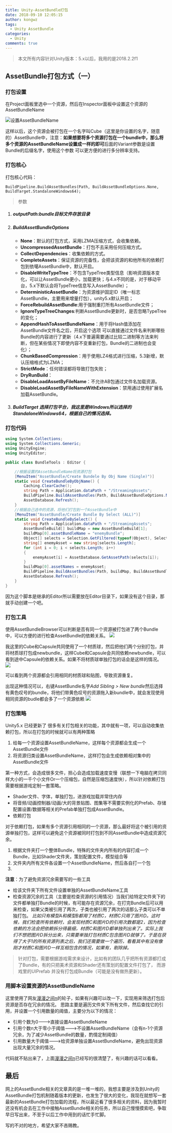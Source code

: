 ```yaml
---
title: Unity-AssetBundle打包
date: 2018-09-10 12:05:15
author: kongwz
tags:
  - Unity AssetBundle
categories:
  - Unity
comments: true
---
```


> 本文所有内容针对Unity版本：5.x以后，我用的是2018.2.2f1

## AssetBundle打包方式（一）

### 打包设置

在Project面板里选中一个资源，然后在Inspector面板中设置这个资源的AssetBundleName

![设置AssetBundleName](https://blogimages-1253307164.cos.ap-shanghai.myqcloud.com/BuildAssetBundle1.png)

<!--more-->

这样以后，这个资源会被打包在一个名字叫Cube（这里是你设置的名字，随意的）AssetBundle中，注意：**如果想要将多个资源打包在一个bundle中，那么将多个资源的AssetBundleName设置成一样的即可**后面的Variant参数是设置Bundle的后缀名字，使用这个参数 可以更方便的进行多分辨率支持。

### 打包核心

打包核心代码：
```
BuildPipeline.BuildAssetBundles(Path, BuildAssetBundleOptions.None, BuildTarget.StandaloneWindows64);
```
> 参数
    
1. ##### outputPath:bundle目标文件存放目录
2. ##### BuildAssetBundleOptions 
    - **None**：默认的打包方式，采用LZMA压缩方式，会收集依赖。
    - **UncompressedAssetBundle**：打包不去采用任何压缩方式。
    - **CollectDependencies**：收集依赖的方式。
    - **CompleteAssets**：保证资源的完备性，会把该资源的和他所有的依赖打包到依噶AssetBundle中，默认开启。
    - **DisableWriteTypeTree**：不包含TypeTree类型信息（影响资源版本变化，可以让AssetBundle更小，加载更快；与4.x不同的是，对于移动平台，5.x下默认会将TypeTree信息写入AssetBundle）；
    - **DeterministicAssetBundle**：为资源维护固定ID（唯一标志AssetBundle，主要用来增量打包），unity5.x默认开启；
    - **ForceRebuildAssetBundle**:用于强制重打所有AssetBundle文件；
    - **IgnoreTypeTreeChanges**:判断AssetBundle更新时，是否忽略TypeTree的变化；
    - **AppendHashToAssetBundleName**：用于将Hash值添加在AssetBundle文件名之后，开启这个选项 可以直接通过文件名来判断哪些Bundle的内容进行了更新（4.x下普遍需要通过比较二进制等方法来判断，但在某些情况下即使内容不变重新打包，Bundle的二进制也会变化）；
    - **ChunkBasedCompression**：用于使用LZ4格式进行压缩，5.3新增，默认压缩格式为LZMA；
    - **StrictMode**：任何错误都将导致打包失败；
    - **DryRunBuild**：
    - **DisableLoadAssetByFileName**：不允许AB包通过文件名加载资源。
    - **DisableLoadAssetByFileNameWithExtension**：禁用通过使用扩展名加载AssetBundle。

3. ##### BuildTarget 选择打包平台，我这里是Windows所以选择的StandaloneWindows64，根据自己的情况选择。

### 打包代码

```C#
using System.Collections;
using System.Collections.Generic;
using UnityEngine;
using UnityEditor;

public class BundleTools : Editor {

    //根据设置的AssetBundleName将资源打包
    [MenuItem("AssetBundle/Create Bundele By Obj Name (Single)")]
    static void CreateBundleByObjName() {
        Caching.ClearCache();
        string Path = Application.dataPath + "/StreamingAssets";
        BuildPipeline.BuildAssetBundles(Path, BuildAssetBundleOptions.None, BuildTarget.StandaloneWindows64);
        AssetDatabase.Refresh();
    }
    //根据自己选中的资源，将他们打包到一个AssetBundle中
    [MenuItem("AssetBundle/Create Bundle By Select (ALL)")]
    static void CreateBundleBySelect() {
        string Path = Application.dataPath + "/StreamingAssets";
        AssetBundleBuild[] buildMap = new AssetBundleBuild[1];
        buildMap[0].assetBundleName = "enemyBundle";
        Object[] selects = Selection.GetFiltered(typeof(Object), SelectionMode.DeepAssets);
        string[] enemyAsset = new string[selects.Length];
        for (int i = 0; i < selects.Length; i++)
        {
            enemyAsset[i] = AssetDatabase.GetAssetPath(selects[i]);
        }
        buildMap[0].assetNames = enemyAsset;
        BuildPipeline.BuildAssetBundles(Path, buildMap, BuildAssetBundleOptions.None, BuildTarget.StandaloneWindows);
        AssetDatabase.Refresh();
    }
}

```

因为这个脚本是继承的Editor所以需要放在Editor目录下，如果没有这个目录，那就手动创建一个吧。

### 打包工具

使用AssetBundleBrowser可以判断是否有同一个资源被打包进了两个Bundle 中，可以方便的进行检查AssetBundle的依赖关系。
![](https://blogimages-1253307164.cos.ap-shanghai.myqcloud.com/BuildAssetBundle2.png)

我这里的Cube和Capsule共同使用了一个材质球，然后把他们两个分别打包，并将材质球打包成newbundle，这样Cube和Capsule会共同依赖newbundle，可以看到途中Capsule的依赖关系。如果不将材质球单独打包的话会是这样的情况。
![](https://blogimages-1253307164.cos.ap-shanghai.myqcloud.com/BuildAssetBundle3.png)

可以看到两个资源都会引用相同的材质球和贴图，导致资源重复。

出现这种情况可以，右键AssetBundle名字*Add Sibling > New bundle*然后选择有黄色叹号的bundle，将他们带黄色叹号的资源拖入新bundle中，就会发现使用相同资源的budle都会多了一个资源依赖
![](https://blogimages-1253307164.cos.ap-shanghai.myqcloud.com/BuildAssetBundle4.png)


### 打包策略

Unity5.x 已经更新了 很多有关打包相关的功能，其中就有一项，可以自动收集依赖打包，所以在打包的时候就可以有两种策略
1. 给每一个资源设置AssetBundleName，这样每个资源都会生成一个AssetBundle文件
2. 将资源归类设置AssetBundleName，这样打包会生成依赖相对集中的AssetBundle文件

第一种方式，会造成很多文件，担心会造成加载速度变慢（联想一下电脑在拷贝同样大小的一千个小文件Or一个压缩包，自然是压缩包速度快），所以针对依赖打包 需要根据游戏定制一套策略。

- Shader文件、字体，单独打包，进游戏加载并常住内存
- 将音频/动画控制器/动画/大的背景贴图、图集等不需要实例化的Prefab、存储配置设置/数据等相关的Prefab单独打包成AssetBundle。
- 依赖打包

对于依赖打包，如果有多个资源引用相同的一个资源，那么最好将这个被引用的资源单独打包，这样可以避免这个资源被同时打包到不同AssetBundle中造成资源冗余。

1. 根据文件夹打一个整体Bundle，特殊的文件夹内所有的内容打成一个Bundle，比如Shader文件夹，策划配置文件，模型组合等
2. 文件夹内所有文件各设置一个AssetBundleName，然后各自打一个包
3. 

**注意**：为了避免资源冗余需要写的一些工具
- 给该文件夹下所有文件设置单独的AssetBundleName工具
- 检查资源冗余的工具（主要是检查资源的引用情况）当我们给特定文件夹下的文件都单独打Bundle的时候，有可能存在资源冗余，在打完Bundle后可以用来检查，如果父类被引用了两次，子类也被引用了两次的话那么子类可以不单独打包。    *比如只有模型A和模型B都用了材质C，材质C只用了图片D。这时候，我们检查所有依赖时，会发现材质C和图片D的引用次数都是2，因为检查依赖的方法会把依赖拆分得最细，材质C和图片D都单独列出来了。实际上我们不想把图片D拆分出来，只需要单独打包材质C包含图片D就够了。于是在获得了大于1的所有资源列表之后，我们还需要做一个遍历，看看其中有没有像刚才材质C和图片D一样互相包含的情况，如果有，剔除掉。*


> 针对打包，需要根据游戏需求来设计，比如有的团队几乎把所有资源都打成了Bundle，有的只把美术资源和Shader还有策划的配置文件打包了， 而游戏里的UIPrefab 并没有打包成Bundle（可能是没有做热更新）。


### 用脚本设置资源的AssetBundleName

这里使用了网友[漫漫之间n](https://blog.csdn.net/u012740992/article/details/79371986)的轮子，如果有兴趣可以改一下，实现用来筛选打包后资源是否存在冗余的情况。
思路主要是遍历文件夹下所有文件，然后查找它的引用，并设置一个引用数量的阈值，主要分为以下的情况：
- 引用个数为0--->直接设置AssetBundleName
- 引用个数n大于零小于阈值--->不设置AssetBundleName（会有n-1个资源冗余，为了减少AssetBundle的数量，酌情定制阈值）
- 引用数量大于阈值--->给资源单独设置AssetBundleName，避免出现资源出现大量冗余的情况。

代码就不贴出来了，上面[漫漫之间n](https://blog.csdn.net/u012740992/article/details/79371986)已经写的很清楚了，有兴趣的话可以看看。


## 最后

网上的AssetBundle相关的文章真的是一堆一堆的，我想主要是涉及到Unity的AssetBundle打包机制随着版本的更新，也发生了很大的变化，我现在就想写一套最新的AssetBundle打包加载的流程，所以最近看了很多相关的资料，因为我暂时还没有机会去在工作中接触AssetBundle相关的任务，所以自己慢慢摸索吧，争取早日写出来，不至于以后工作中用到的话忙手忙脚。

写的不对的地方，希望大家不吝赐教。